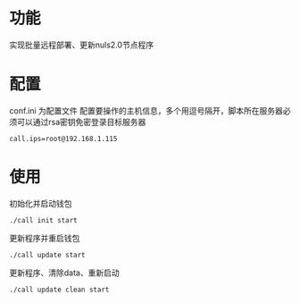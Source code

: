 # 功能
实现批量远程部署、更新nuls2.0节点程序
# 配置
conf.ini 为配置文件
配置要操作的主机信息，多个用逗号隔开，脚本所在服务器必须可以通过rsa密钥免密登录目标服务器
```
call.ips=root@192.168.1.115 
```

# 使用
初始化并启动钱包
```
./call init start
```
更新程序并重启钱包
```
./call update start
```
更新程序、清除data、重新启动
```
./call update clean start
```